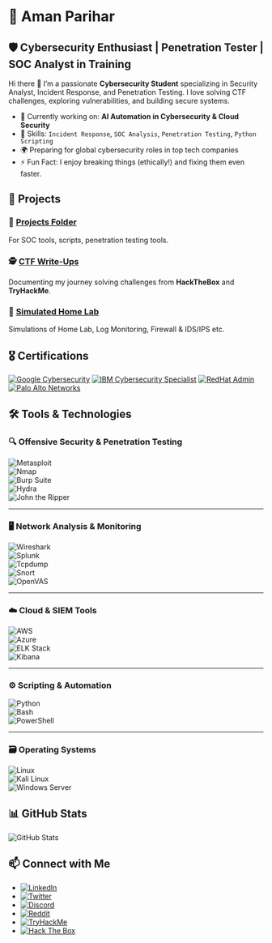 # 🚀 Aman Parihar

## 🛡️ Cybersecurity Enthusiast | Penetration Tester | SOC Analyst in Training

Hi there 👋 I’m a passionate **Cybersecurity Student** specializing in Security Analyst, Incident Response, and Penetration Testing. I love solving CTF challenges, exploring vulnerabilities, and building secure systems.

- 🎯 Currently working on: **AI Automation in Cybersecurity & Cloud Security**  
- 🔐 Skills: `Incident Response`, `SOC Analysis`, `Penetration Testing`, `Python Scripting`  
- 🌍 Preparing for global cybersecurity roles in top tech companies  
- ⚡ Fun Fact: I enjoy breaking things (ethically!) and fixing them even faster.



## 📂 Projects
### 🚨 [Projects Folder](https://github.com/yourproject)
For SOC tools, scripts, penetration testing tools.

### 🕵️ [CTF Write-Ups](https://github.com/yourCTFwriteups)
Documenting my journey solving challenges from **HackTheBox** and **TryHackMe**.

### 🧪 [Simulated Home Lab](https://github.com/yourmalwareanalysis)
Simulations of Home Lab, Log Monitoring, Firewall & IDS/IPS etc.

## 🎖️ Certifications
[![Google Cybersecurity](https://img.shields.io/badge/Google%20Cybersecurity-4285F4?style=for-the-badge&logo=google&logoColor=white)](https://www.coursera.org/account/accomplishments/specialization/TKA87KW647CS)
[![IBM Cybersecurity Specialist](https://img.shields.io/badge/IBM%20Cybersecurity-054ADA?style=for-the-badge&logo=ibm&logoColor=white)](https://www.coursera.org/account/accomplishments/specialization/TST8DKX96ZEC)
[![RedHat Admin](https://img.shields.io/badge/RedHat%20Linux-EE0000?style=for-the-badge&logo=redhat&logoColor=white)](https://www.redhat.com/en/services/training-and-certification)
[![Palo Alto Networks](https://img.shields.io/badge/Palo%20Alto%20Networks-0070FF?style=for-the-badge&logo=paloaltonetworks&logoColor=white)](https://www.coursera.org/account/accomplishments/specialization/NPPMC48KEAGD)

## 🛠️ Tools & Technologies  

### 🔍 **Offensive Security & Penetration Testing**  
![Metasploit](https://img.shields.io/badge/Metasploit-3F5DFF?style=for-the-badge&logo=metasploit&logoColor=white)  
![Nmap](https://img.shields.io/badge/Nmap-004682?style=for-the-badge&logo=nmap&logoColor=white)  
![Burp Suite](https://img.shields.io/badge/Burp%20Suite-FF6F00?style=for-the-badge&logo=burpsuite&logoColor=white)  
![Hydra](https://img.shields.io/badge/Hydra-228B22?style=for-the-badge)  
![John the Ripper](https://img.shields.io/badge/John%20the%20Ripper-8B0000?style=for-the-badge)  

---

### 🖥️ **Network Analysis & Monitoring**  
![Wireshark](https://img.shields.io/badge/Wireshark-1679A7?style=for-the-badge&logo=wireshark&logoColor=white)  
![Splunk](https://img.shields.io/badge/Splunk-000000?style=for-the-badge&logo=splunk&logoColor=white)  
![Tcpdump](https://img.shields.io/badge/Tcpdump-FF4500?style=for-the-badge)  
![Snort](https://img.shields.io/badge/Snort-FF3366?style=for-the-badge)  
![OpenVAS](https://img.shields.io/badge/OpenVAS-4CAF50?style=for-the-badge)  

---

### ☁️ **Cloud & SIEM Tools**  
![AWS](https://img.shields.io/badge/AWS-FF9900?style=for-the-badge&logo=amazonaws&logoColor=white)  
![Azure](https://img.shields.io/badge/Microsoft%20Azure-0078D4?style=for-the-badge&logo=microsoftazure&logoColor=white)  
![ELK Stack](https://img.shields.io/badge/ELK%20Stack-005571?style=for-the-badge&logo=elasticstack&logoColor=white)  
![Kibana](https://img.shields.io/badge/Kibana-005571?style=for-the-badge&logo=kibana&logoColor=white)  

---

### ⚙️ **Scripting & Automation**  
![Python](https://img.shields.io/badge/Python-3776AB?style=for-the-badge&logo=python&logoColor=white)  
![Bash](https://img.shields.io/badge/Bash-4EAA25?style=for-the-badge&logo=gnubash&logoColor=white)  
![PowerShell](https://img.shields.io/badge/PowerShell-5391FE?style=for-the-badge&logo=powershell&logoColor=white)  

---

### 🗃️ **Operating Systems**  
![Linux](https://img.shields.io/badge/Linux-000000?style=for-the-badge&logo=linux&logoColor=white)  
![Kali Linux](https://img.shields.io/badge/Kali%20Linux-557C94?style=for-the-badge&logo=kalilinux&logoColor=white)  
![Windows Server](https://img.shields.io/badge/Windows%20Server-0078D6?style=for-the-badge&logo=windows&logoColor=white)  




## 📊 GitHub Stats

![GitHub Stats](https://github-readme-stats.vercel.app/api?username=CyberAmanX&show_icons=true&theme=radical)



## 📫 Connect with Me

- [![LinkedIn](https://img.shields.io/badge/LinkedIn-0A66C2?style=flat&logo=linkedin&logoColor=white)](https://linkedin.com/in/amanparihar-cybersecurity)
- [![Twitter](https://img.shields.io/badge/Twitter-1DA1F2?style=flat&logo=twitter&logoColor=white)](https://twitter.com/yourhandle)
- [![Discord](https://img.shields.io/badge/Discord-5865F2?style=flat&logo=discord&logoColor=white)](https://discord.com/users/your-discord-id)
- [![Reddit](https://img.shields.io/badge/Reddit-FF4500?style=flat&logo=reddit&logoColor=white)](https://www.reddit.com/user/your-reddit-username)
- [![TryHackMe](https://img.shields.io/badge/TryHackMe-212C42?style=flat&logo=tryhackme&logoColor=white)](https://tryhackme.com/p/your-tryhackme-username)
- [![Hack The Box](https://img.shields.io/badge/Hack%20The%20Box-9FEF00?style=flat&logo=hackthebox&logoColor=black)](https://app.hackthebox.com/profile/your-htb-id)
